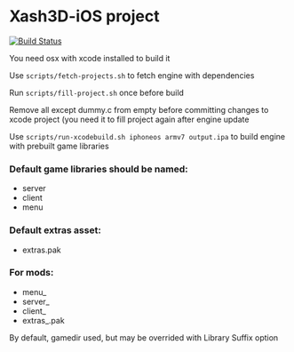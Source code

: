 # Xash3D-iOS project

[![Build Status](https://travis-ci.org/mittorn/xash3d-ios.svg)](https://travis-ci.org/hasandramali/xash3d-ios)

You need osx with xcode installed to build it

Use `scripts/fetch-projects.sh` to fetch engine with dependencies

Run `scripts/fill-project.sh` once before build

Remove all except dummy.c from empty before committing changes to xcode project (you need it to fill project again after engine update

Use `scripts/run-xcodebuild.sh iphoneos armv7 output.ipa` to build engine with prebuilt game libraries

### Default game libraries should be named:

* server
* client
* menu

### Default extras asset:

* extras.pak

### For mods:

* menu_<gamedir>
* server_<gamedir>
* client_<gamedir>
* extras_<gamedir>.pak

By default, gamedir used, but may be overrided with Library Suffix option
